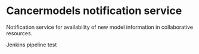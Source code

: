 # Cancermodels notification service
Notification service for availability of new model information in collaborative resources.

Jenkins pipeline test
